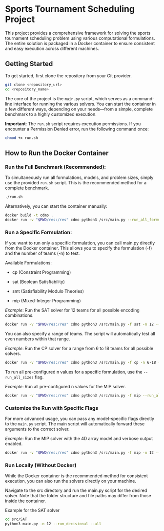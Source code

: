 # Sports Tournament Scheduling Project

This project provides a comprehensive framework for solving the sports tournament scheduling problem using various computational formulations. The entire solution is packaged in a Docker container to ensure consistent and easy execution across different machines.

## Getting Started

To get started, first clone the repository from your Git provider.

```bash
git clone <repository_url>
cd <repository_name>
```

The core of the project is the `main.py` script, which serves as a command-line interface for running the various solvers. You can start the container in a few different ways, depending on your needs—from a simple, complete benchmark to a highly customized execution.

**Important**: The `run.sh` script requires execution permissions. If you encounter a Permission Denied error, run the following command once:

```bash
chmod +x run.sh
```

## How to Run the Docker Container

### Run the Full Benchmark (Recommended):

To simultaneously run all formulations, models, and problem sizes, simply use the provided `run.sh` script. This is the recommended method for a complete benchmark.

```bash
./run.sh
```

Alternatively, you can start the container manually:

```bash
docker build -t cdmo .
docker run -v "$PWD/res:/res" cdmo python3 /src/main.py --run_all_formulations
```

### Run a Specific Formulation:

If you want to run only a specific formulation, you can call main.py directly from the Docker container. This allows you to specify the formulation (-f) and the number of teams (-n) to test.

Available Formulations:

- cp (Constraint Programming)

- sat (Boolean Satisfiability)

- smt (Satisfiability Modulo Theories)

- mip (Mixed-Integer Programming)

_Example_: Run the SAT solver for 12 teams for all possible encoding combinations.

```bash
docker run -v "$PWD/res:/res" cdmo python3 /src/main.py -f sat -n 12 --all
```

You can also specify a range of teams. The script will automatically test all even numbers within that range.

_Example_: Run the CP solver for a range from 6 to 18 teams for all possible solvers.

```bash
docker run -v "$PWD/res:/res" cdmo python3 /src/main.py -f cp -n 6-18 --all
```

To run all pre-configured n values for a specific formulation, use the `--run_all_sizes` flag.

_Example_: Run all pre-configured n values for the MIP solver.

```bash
docker run -v "$PWD/res:/res" cdmo python3 /src/main.py -f mip --run_all_sizes --all
```

### Customize the Run with Specific Flags

For more advanced usage, you can pass any model-specific flags directly to the `main.py` script. The main script will automatically forward these arguments to the correct solver.

_Example_: Run the MIP solver with the 4D array model and verbose output enabled.

```bash
docker run -v "$PWD/res:/res" cdmo python3 /src/main.py -f mip -n 12 --_4D --run_decisional --verbose
```

### Run Locally (Without Docker)

While the Docker container is the recommended method for consistent execution, you can also run the solvers directly on your machine.

Navigate to the src directory and run the main.py script for the desired solver. Note that the folder structure and file paths may differ from those inside the container.

Example for the SAT solver

```bash
cd src/SAT
python3 main.py -n 12 --run_decisional --all
```
